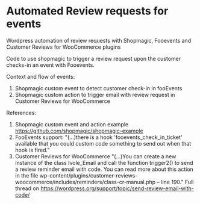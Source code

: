 # Automated Review requests for events
Wordpress automation of review requests with Shopmagic, Fooevents and Customer Reviews for WooCommerce plugins

Code to use shopmagic to trigger a review request upon the customer checks-in an event with Fooevents.

Context and flow of events:
1. Shopmagic custom event to detect customer check-in in fooEvents
2. Shopmagic custom action to trigger email with review request in Customer Reviews for WooCommerce

References:
1. Shopmagic custom event and action example https://github.com/shopmagic/shopmagic-example
2. FooEvents support: "(...)there is a hook 'fooevents_check_in_ticket' available that you could custom code something to send out when that hook is fired."
3. Customer Reviews for WooCommerce "(...)You can create a new instance of the class Ivole_Email and call the function trigger2() to send a review reminder email with code.
You can read more about this action in the file wp-content/plugins/customer-reviews-woocommerce/includes/reminders/class-cr-manual.php – line 190." Full thread on https://wordpress.org/support/topic/send-review-email-with-code/
